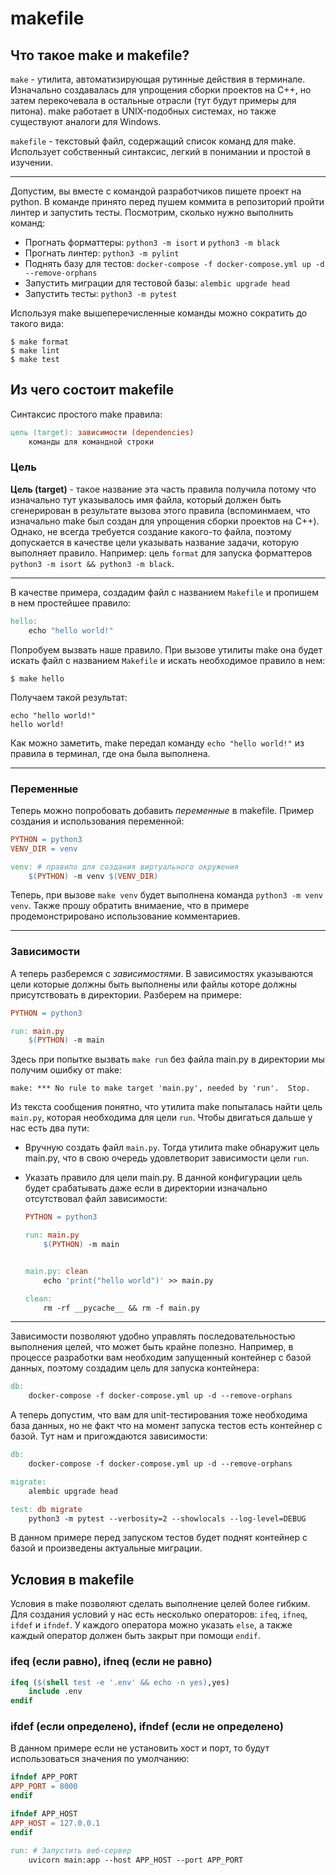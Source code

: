 # makefile

## Что такое make и makefile?

`make` - утилита, автоматизирующая рутинные действия в терминале. Изначально создавалась для упрощения сборки проектов на C++, но затем перекочевала в остальные отрасли (тут будут примеры для питона). make работает в UNIX-подобных системах, но также существуют аналоги для Windows.

`makefile` - текстовый файл, содержащий список команд для make. Использует собственный синтаксис, легкий в понимании и простой в изучении.

---

Допустим, вы вместе с командой разработчиков пишете проект на python. В команде принято перед пушем коммита в репозиторий пройти линтер и запустить тесты. Посмотрим, сколько нужно выполнить команд:

- Прогнать форматтеры: `python3 -m isort` и `python3 -m black`
- Прогнать линтер: `python3 -m pylint`
- Поднять базу для тестов: `docker-compose -f docker-compose.yml up -d --remove-orphans`
- Запустить миграции для тестовой базы: `alembic upgrade head`
- Запустить тесты: `python3 -m pytest`

Используя make вышеперечисленные команды можно сократить до такого вида:

```shell
$ make format
$ make lint
$ make test
```

## Из чего состоит makefile

Синтаксис простого make правила:

```makefile
цель (target): зависимости (dependencies)
    команды для командной строки
```

### Цель

**Цель (target)** - такое название эта часть правила получила потому что изначально тут указывалось имя файла, который должен быть сгенерирован в результате вызова этого правила (вспоминмаем, что изначально make был создан для упрощения сборки проектов на C++). Однако, не всегда требуется создание какого-то файла, поэтому допускается в качестве цели указывать название задачи, которую выполняет правило. Например: цель `format` для запуска форматтеров `python3 -m isort && python3 -m black`.

---

В качестве примера, создадим файл с названием `Makefile` и пропишем в нем простейшее правило:

```makefile
hello:
	echo "hello world!"
```

Попробуем вызвать наше правило. При вызове утилиты make она будет искать файл с названием `Makefile` и искать необходимое правило в нем:

```shell
$ make hello
```

Получаем такой результат:

```shell
echo "hello world!"
hello world!
```

Как можно заметить, make передал команду `echo "hello world!"` из правила в терминал, где она была выполнена.

---

### Переменные

Теперь можно попробовать добавить *переменные* в makefile. Пример создания и использования переменной:

```makefile
PYTHON = python3
VENV_DIR = venv

venv: # правило для создания виртуального окружения
	$(PYTHON) -m venv $(VENV_DIR)
```

Теперь, при вызове `make venv` будет выполнена команда `python3 -m venv venv`. Также прошу обратить внимаение, что в примере продемонстрировано использование комментариев.

---

### Зависимости

А теперь разберемся с *зависимостями*. В зависимостях указываются цели которые должны быть выполнены или файлы которе должны присутствовать в директории. Разберем на примере:

```makefile
PYTHON = python3

run: main.py
	$(PYTHON) -m main
```

Здесь при попытке вызвать `make run` без файла main.py в директории мы получим ошибку от make:

```shell
make: *** No rule to make target 'main.py', needed by 'run'.  Stop.
```

Из текста сообщения понятно, что утилита make попыталась найти цель `main.py`, которая необходима для цели `run`. Чтобы двигаться дальше у нас есть два пути:

- Вручную создать файл `main.py`. Тогда утилита make обнаружит цель main.py, что в свою очередь удовлетворит зависимости цели `run`.

- Указать правило для цели main.py. В данной конфигурации цель будет срабатывать даже если в директории изначально отсутствовал файл зависимости:
    
    ```makefile
    PYTHON = python3

    run: main.py
        $(PYTHON) -m main


    main.py: clean
        echo 'print("hello world")' >> main.py

    clean:
        rm -rf __pycache__ && rm -f main.py
    ```

---

Зависимости позволяют удобно управлять последовательностью выполнения целей, что может быть крайне полезно. Например, в процессе разработки вам необходим запущенный контейнер с базой данных, поэтому создадим цель для запуска контейнера:

```makefile
db:
	docker-compose -f docker-compose.yml up -d --remove-orphans
```

А теперь допустим, что вам для unit-тестирования тоже необходима база данных, но не факт что на момент запуска тестов есть контейнер с базой. Тут нам и пригождаются зависимости:

```makefile
db:
	docker-compose -f docker-compose.yml up -d --remove-orphans

migrate:
	alembic upgrade head

test: db migrate
	python3 -m pytest --verbosity=2 --showlocals --log-level=DEBUG
```

В данном примере перед запуском тестов будет поднят контейнер с базой и произведены актуальные миграции.

## Условия в makefile

Условия в make позволяют сделать выполнение целей более гибким. Для создания условий у нас есть несколько операторов: `ifeq`, `ifneq`, `ifdef` и `ifndef`. У каждого оператора можно указать `else`, а также каждый оператор должен быть закрыт при помощи `endif`.

### ifeq (если равно), ifneq (если не равно)

```makefile
ifeq ($(shell test -e '.env' && echo -n yes),yes)
	include .env
endif
```

### ifdef (если определено), ifndef (если не определено)

В данном примере если не установить хост и порт, то будут использоваться значения по умолчанию:

```makefile
ifndef APP_PORT
APP_PORT = 8000
endif

ifndef APP_HOST
APP_HOST = 127.0.0.1
endif

run: # Запустить веб-сервер
    uvicorn main:app --host APP_HOST --port APP_PORT
```
